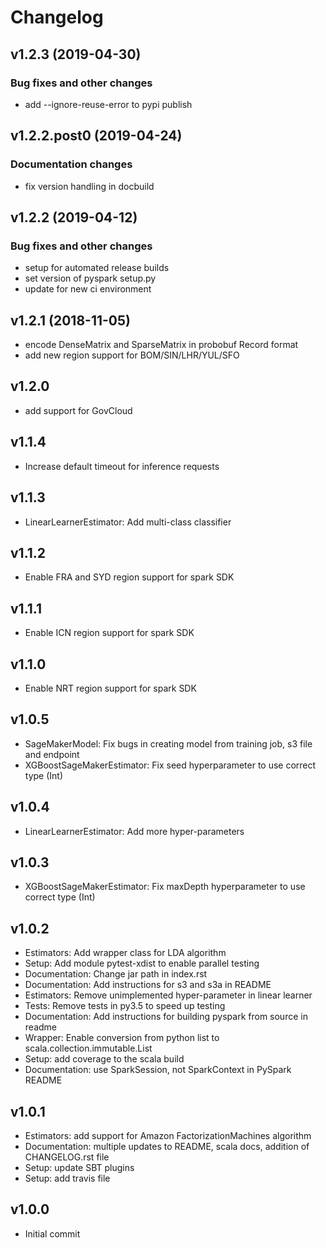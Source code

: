 # Changelog

## v1.2.3 (2019-04-30)

### Bug fixes and other changes

 * add --ignore-reuse-error to pypi publish

## v1.2.2.post0 (2019-04-24)

### Documentation changes

 * fix version handling in docbuild

## v1.2.2 (2019-04-12)

### Bug fixes and other changes

 * setup for automated release builds
 * set version of pyspark setup.py
 * update for new ci environment

## v1.2.1 (2018-11-05)

* encode DenseMatrix and SparseMatrix in probobuf Record format
* add new region support for BOM/SIN/LHR/YUL/SFO

## v1.2.0

* add support for GovCloud

## v1.1.4

* Increase default timeout for inference requests

## v1.1.3

* LinearLearnerEstimator: Add multi-class classifier

## v1.1.2

* Enable FRA and SYD region support for spark SDK

## v1.1.1

* Enable ICN region support for spark SDK

## v1.1.0

* Enable NRT region support for spark SDK

## v1.0.5

* SageMakerModel: Fix bugs in creating model from training job, s3 file and endpoint
* XGBoostSageMakerEstimator: Fix seed hyperparameter to use correct type (Int)

## v1.0.4

* LinearLearnerEstimator: Add more hyper-parameters


## v1.0.3

* XGBoostSageMakerEstimator: Fix maxDepth hyperparameter to use correct type (Int)

## v1.0.2

* Estimators: Add wrapper class for LDA algorithm
* Setup: Add module pytest-xdist to enable parallel testing
* Documentation: Change jar path in index.rst
* Documentation: Add instructions for s3 and s3a in README
* Estimators: Remove unimplemented hyper-parameter in linear learner
* Tests: Remove tests in py3.5 to speed up testing
* Documentation: Add instructions for building pyspark from source in readme
* Wrapper: Enable conversion from python list to scala.collection.immutable.List
* Setup: add coverage to the scala build
* Documentation: use SparkSession, not SparkContext in PySpark README


## v1.0.1

* Estimators: add support for Amazon FactorizationMachines algorithm
* Documentation: multiple updates to README, scala docs, addition of CHANGELOG.rst file
* Setup: update SBT plugins
* Setup: add travis file


## v1.0.0

* Initial commit
